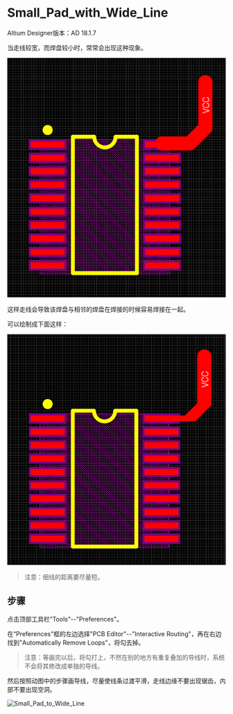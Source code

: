 # Small_Pad_with_Wide_Line

Altium Designer版本：AD 18.1.7  

当走线较宽，而焊盘较小时，常常会出现这种现象。  

![Wide_Line_Strong_pressure_Small_Pad](./img/Wide_Line_Strong_pressure_Small_Pad.png)  

这样走线会导致该焊盘与相邻的焊盘在焊接的时候容易焊接在一起。  

可以绘制成下面这样：  

![Finished_product](./img/Finished_product.png)  

>注意：细线的距离要尽量短。  

## 步骤

点击顶部工具栏“Tools"--"Preferences"。  

在“Preferences"框的左边选择"PCB Editor"--"Interactive Routing"，再在右边找到"Automatically Remove Loops"，将勾去掉。  

>注意：等画完以后，将勾打上，不然在别的地方有重复叠加的导线时，系统不会将其修改成单独的导线。  

然后按照动图中的步骤画导线，尽量使线条过渡平滑，走线边缘不要出现锯齿，内部不要出现空洞。  

![Small_Pad_to_Wide_Line](./img/Small_Pad_to_Wide_Line.gif)  
